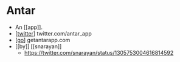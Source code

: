 # Antar

- An [[app]].
- [[twitter]] twitter.com/antar_app
- [[go]] getantarapp.com
- [[by]] [[snarayan]]
  - https://twitter.com/snarayan/status/1305753004616814592


[//begin]: # "Autogenerated link references for markdown compatibility"
[twitter]: twitter "Twitter"
[go]: go "Go"
[//end]: # "Autogenerated link references"